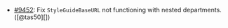 * [#9452](https://github.com/rubocop-hq/rubocop/pull/9452): Fix `StyleGuideBaseURL` not functioning with nested departments. ([@tas50][])
